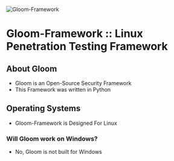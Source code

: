 ![Gloom-Framework](https://cdn.discordapp.com/attachments/326154623784321024/350411765844017152/gloom.png)                     

# Gloom-Framework :: Linux Penetration Testing Framework
## About Gloom
- Gloom is an Open-Source Security Framework
- This Framework was written in Python
## Operating Systems
- Gloom-Framework is Designed For Linux
### Will Gloom work on Windows?
- No, Gloom is not built for Windows

